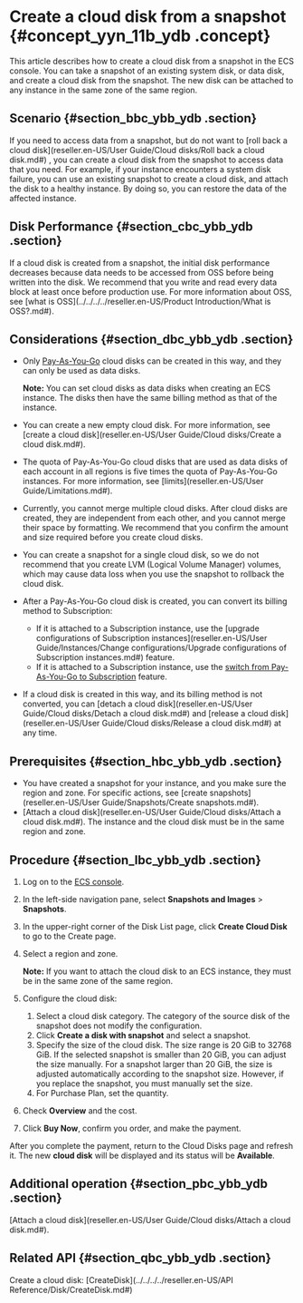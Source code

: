 # Create a cloud disk from a snapshot {#concept_yyn_11b_ydb .concept}

This article describes how to create a cloud disk from a snapshot in the ECS console. You can take a snapshot of an existing system disk, or data disk, and create a cloud disk from the snapshot. The new disk can be attached to any instance in the same zone of the same region. 

## Scenario {#section_bbc_ybb_ydb .section}

If you need to access data from a snapshot, but do not want to [roll back a cloud disk](reseller.en-US/User Guide/Cloud disks/Roll back a cloud disk.md#) , you can create a cloud disk from the snapshot to access data that you need. For example, if your instance encounters a system disk failure, you can use an existing snapshot to create a cloud disk, and attach the disk to a healthy instance. By doing so, you can restore the data of the affected instance.

## Disk Performance {#section_cbc_ybb_ydb .section}

If a cloud disk is created from a snapshot, the initial disk performance decreases because data needs to be accessed from OSS before being written into the disk. We recommend that you write and read every data block at least once before production use. For more information about OSS, see [what is OSS](../../../../reseller.en-US/Product Introduction/What is OSS?.md#).

## Considerations {#section_dbc_ybb_ydb .section}

-   Only [Pay-As-You-Go](../../../../reseller.en-US/Pricing/Pay-As-You-Go.md#) cloud disks can be created in this way, and they can only be used as data disks.

    **Note:** You can set cloud disks as data disks when creating an ECS instance. The disks then have the same billing method as that of the instance.

-   You can create a new empty cloud disk. For more information, see [create a cloud disk](reseller.en-US/User Guide/Cloud disks/Create a cloud disk.md#).
-   The quota of Pay-As-You-Go cloud disks that are used as data disks of each account in all regions is five times the quota of Pay-As-You-Go instances. For more information, see [limits](reseller.en-US/User Guide/Limitations.md#).
-   Currently, you cannot merge multiple cloud disks. After cloud disks are created, they are independent from each other, and you cannot merge their space by formatting. We recommend that you confirm the amount and size required before you create cloud disks.
-   You can create a snapshot for a single cloud disk, so we do not recommend that you create LVM \(Logical Volume Manager\) volumes, which may cause data loss when you use the snapshot to rollback the cloud disk.
-   After a Pay-As-You-Go cloud disk is created, you can convert its billing method to Subscription:
    -   If it is attached to a Subscription instance, use the [upgrade configurations of Subscription instances](reseller.en-US/User Guide/Instances/Change configurations/Upgrade configurations of Subscription instances.md#) feature.
    -   If it is attached to a Subscription instance, use the [switch from Pay-As-You-Go to Subscription](../../../../reseller.en-US/Pricing/Limits.md#) feature.
-   If a cloud disk is created in this way, and its billing method is not converted, you can [detach a cloud disk](reseller.en-US/User Guide/Cloud disks/Detach a cloud disk.md#) and [release a cloud disk](reseller.en-US/User Guide/Cloud disks/Release a cloud disk.md#) at any time.

## Prerequisites {#section_hbc_ybb_ydb .section}

-   You have created a snapshot for your instance, and you make sure the region and zone. For specific actions, see [create snapshots](reseller.en-US/User Guide/Snapshots/Create snapshots.md#).
-   [Attach a cloud disk](reseller.en-US/User Guide/Cloud disks/Attach a cloud disk.md#). The instance and the cloud disk must be in the same region and zone.

## Procedure {#section_lbc_ybb_ydb .section}

1.  Log on to the [ECS console](https://partners-intl.console.aliyun.com/#/ecs).
2.  In the left-side navigation pane, select **Snapshots and Images** \> **Snapshots**.
3.  In the upper-right corner of the Disk List page, click **Create Cloud Disk** to go to the Create page.
4.  Select a region and zone.

    **Note:** If you want to attach the cloud disk to an ECS instance, they must be in the same zone of the same region.

5.  Configure the cloud disk:
    1.  Select a cloud disk category. The category of the source disk of the snapshot does not modify the configuration.
    2.  Click **Create a disk with snapshot** and select a snapshot.
    3.  Specify the size of the cloud disk. The size range is 20 GiB to 32768 GiB. If the selected snapshot is smaller than 20 GiB, you can adjust the size manually. For a snapshot larger than 20 GiB, the size is adjusted automatically according to the snapshot size. However, if you replace the snapshot, you must manually set the size.
    4.  For Purchase Plan, set the quantity.
6.  Check **Overview** and the cost.
7.  Click **Buy Now**, confirm you order, and make the payment.

After you complete the payment, return to the Cloud Disks page and refresh it. The new **cloud disk** will be displayed and its status will be **Available**.

## Additional operation {#section_pbc_ybb_ydb .section}

[Attach a cloud disk](reseller.en-US/User Guide/Cloud disks/Attach a cloud disk.md#).

## Related API {#section_qbc_ybb_ydb .section}

Create a cloud disk: [CreateDisk](../../../../reseller.en-US/API Reference/Disk/CreateDisk.md#)

